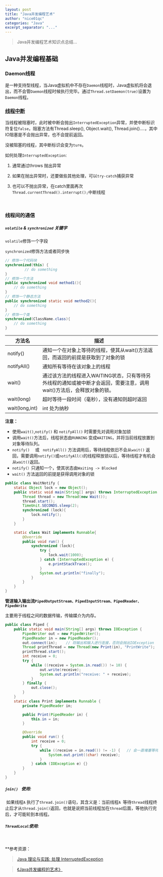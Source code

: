 ```yaml
---
layout: post
title: "Java并发编程艺术"
author: "nice01qc"
categories: "Java"
excerpt_separator: "..."
---
```


> Java并发编程艺术知识点总结...

## Java并发编程基础

### Daemon线程

是一种支持型线程，当Java虚拟机中不存在`Daemon`线程时，Java虚拟机将会退出，而不会管`Daemon`线程时候执行完毕。通过`Thread.setDaemon(true)`设置为`Daemon`线程。



### [线程中断](https://www.ibm.com/developerworks/cn/java/j-jtp05236.html)

当线程被阻塞时，此时被中断会抛出`InterruptedException`异常，并使中断标识符复位`false`，阻塞方法有Thread.sleep(), Object.wait(), Thread.join()....，其中IO阻塞是不会抛出异常，也不会提前返回。

没被阻塞的线程，其中断标识会变为`ture`。

如何处理`InterruptedException`: 

1. 通常通过throws 抛出异常

2. 如果在抛出异常时，还要做些其他处理，可以`try-catch`捕获异常

3. 也可以不抛出异常，在catch里面再次`Thread.currentThread().interrupt();`中断线程

   ​

### 线程间的通信

##### `volatile` & `synchronized` 关键字

`volatile`修饰一个字段

`synchronized`修饰方法或者同步快

```java
// 修饰一个代码块
synchronized(this) {
         // do something
}
// 修饰一个方法
public synchronized void method1(){
    // do something
}
// 修饰一个静态方法
public synchronized static void method2(){
    // do something
}
// 修饰一个类
synchronized(ClassName.class){
    // do something
}
```



| 方法名         | 描述                                                         |
| -------------- | ------------------------------------------------------------ |
| notify()       | 通知一个在对象上等待的线程，使其从wait()方法返回，而返回的前提是获取到了对象的锁 |
| notifyAll()    | 通知所有等待在该对象上的线程                                 |
| wait()         | 通过该方法的线程进入WAITING状态，只有等待另外线程的通知或被中断才会返回，需要注意，调用wait()方法后，会释放对象的锁。 |
| wait(long)     | 超时等待一段时间（毫秒），没有通知则超时返回                 |
| wait(long,int) | int 处为纳秒                                                 |

**注意：**

- 使用`wait()`,`notify()` 和 `notifyAll()` 时需要先对调用对象加锁
- 调用`wait()`方法后，线程状态由`RUNNING` 变成`WAITING`，并将当前线程放置到对象等待队列。
- `notify()  ` 或 ` notifyAll()` 方法调用后，等待线程依旧不会从`wait()` 返回，需要调用`notify()`或`notifyAll()`的线程释放锁以后，等待线程才有机会从`wait()`返回。
- `notify(）`只通知一个，使其状态由`Waiting -> Blocked`
- `wait()` 方法返回的前提是获得调用对象的锁

```java
public class WaitNotify {
    static Object lock = new Object();
    public static void main(String[] args) throws InterruptedException {
        Thread thread = new Thread(new Wait());
        thread.start();
        TimeUnit.SECONDS.sleep(2);
        synchronized (lock){
            lock.notify();
        }
    }

    static class Wait implements Runnable{
        @Override
        public void run() {
            synchronized (lock){
                try {
                    lock.wait(1000);
                } catch (InterruptedException e) {
                    e.printStackTrace();
                }
                System.out.println("finally");
            }
        }
    }
}
```

**管道输入输出流`PipedOutputStream、PipedInputStream、PipedReader、PipedWrite`**

主要用于线程之间的数据传输，传输媒介为内存。

```java
public class Piped {
    public static void main(String[] args) throws IOException {
        PipedWriter out = new PipedWriter();
        PipedReader in = new PipedReader();
        out.connect(in);	// 将输出和输入进行连接，否则会抛出IOException
        Thread printThread = new Thread(new Print(in), "PrintWrite");
        printThread.start();
        int receive = 0;
        try {
            while ((receive = System.in.read()) != 10) {
                out.write(receive);
                System.out.println("receive: " + receive);
            }
        } finally {
            out.close();
        }
    }
    static class Print implements Runnable {
        private PipedReader in;

        public Print(PipedReader in) {
            this.in = in;
        }

        @Override
        public void run() {
            int receive = 0;
            try {
                while ((receive = in.read()) != -1) { 	// 会一直堵塞等待接收信息，知道对方输出关闭
                    System.out.print((char) receive);
                }
            } catch (IOException e) {}
        }
    }
}
```

##### **`join() ` 使用:**

​    如果线程`A`  执行了`thread.join()`语句，其含义是：当前线程`A `等待`thread`线程终止后才从`thread.join()`返回，也就是说把当前线程加在`thread`后面，等他执行完后，才可能轮到本线程。



##### **`ThreadLocal`使用:**

​    






**参考资源：

> [Java 理论与实践: 处理 InterruptedException](https://www.ibm.com/developerworks/cn/java/j-jtp05236.html)

> [《Java并发编程的艺术》](https://book.douban.com/subject/26591326/)



















